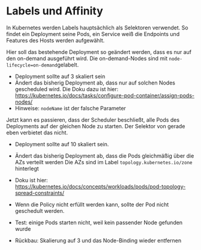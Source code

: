 # Labels und Affinity

In Kubernetes werden Labels hauptsächlich als Selektoren verwendet. So findet ein Deployment seine Pods, ein Service weiß die Endpoints und Features des Hosts werden aufgewählt.

Hier soll das bestehende Deployment so geändert werden, dass es nur auf den on-demand ausgeführt wird.
Die on-demand-Nodes sind mit `node-lifecycle=on-demand`gelabelt.

- Deployment sollte auf 3 skaliert sein
- Ändert das bisherig Deployment ab, dass nur auf solchen Nodes gescheduled wird. 
  Die Doku dazu ist hier: https://kubernetes.io/docs/tasks/configure-pod-container/assign-pods-nodes/
- Hinweise: `nodeName` ist der falsche Parameter

Jetzt kann es passieren, dass der Scheduler beschließt, alle Pods des Deployments auf der gleichen Node zu starten. Der Selektor von gerade eben verbietet das nicht.

- Deployment sollte auf 10 skaliert sein.
- Ändert das bisherig Deployment ab, dass die Pods gleichmäßig über die AZs verteilt werden
    Die AZs sind im Label `topology.kubernetes.io/zone` hinterlegt
- Doku ist hier: https://kubernetes.io/docs/concepts/workloads/pods/pod-topology-spread-constraints/
- Wenn die Policy nicht erfüllt werden kann, sollte der Pod nicht geschedult werden. 
- Test: einige Pods starten nicht, weil kein passender Node gefunden wurde

- Rückbau: Skalierung auf 3 und das Node-Binding wieder entfernen